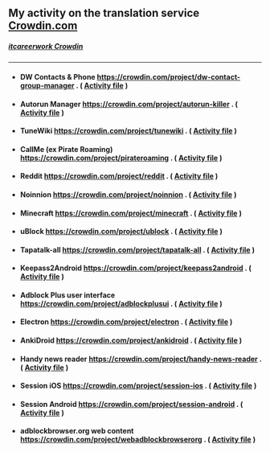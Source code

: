 ## My activity on the translation service [Crowdin.com](https://crowdin.com "crowdin.com")
##### [itcareerwork Crowdin](https://crowdin.com/profile/itcareerwork/activity "My profile")
***
* #### DW Contacts & Phone <https://crowdin.com/project/dw-contact-group-manager> . ( [Activity file](DWContactsPhone.md) )
* #### Autorun Manager <https://crowdin.com/project/autorun-killer> . ( [Activity file](AutorunManager.md) )
* #### TuneWiki <https://crowdin.com/project/tunewiki> . ( [Activity file](TuneWiki.md) )
* #### CallMe (ex Pirate Roaming) <https://crowdin.com/project/pirateroaming> . ( [Activity file](CallMeExPirateRoaming.md) )
* #### Reddit <https://crowdin.com/project/reddit> . ( [Activity file](Reddit.md) )
* #### Noinnion <https://crowdin.com/project/noinnion> . ( [Activity file](Noinnion.md) )
* #### Minecraft <https://crowdin.com/project/minecraft> . ( [Activity file](Minecraft.md) )
* #### uBlock <https://crowdin.com/project/ublock> . ( [Activity file](uBlock.md) )
* #### Tapatalk-all <https://crowdin.com/project/tapatalk-all> . ( [Activity file](TapatalkAll.md) )
* #### Keepass2Android <https://crowdin.com/project/keepass2android> . ( [Activity file](Keepass2Android.md) )
* #### Adblock Plus user interface <https://crowdin.com/project/adblockplusui> . ( [Activity file](AdblockPlusUserInterface.md) )
* #### Electron <https://crowdin.com/project/electron> . ( [Activity file](Electron.md) )
* #### AnkiDroid <https://crowdin.com/project/ankidroid> . ( [Activity file](AnkiDroid.md) )
* #### Handy news reader <https://crowdin.com/project/handy-news-reader> . ( [Activity file](HandyNewsReader.md) )
* #### Session iOS <https://crowdin.com/project/session-ios> . ( [Activity file](SessionIOS.md) )
* #### Session Android <https://crowdin.com/project/session-android> . ( [Activity file](SessionAndroid.md) )
* #### adblockbrowser.org web content <https://crowdin.com/project/webadblockbrowserorg> . ( [Activity file](adblockbrowserOrgWebContent.md) )
